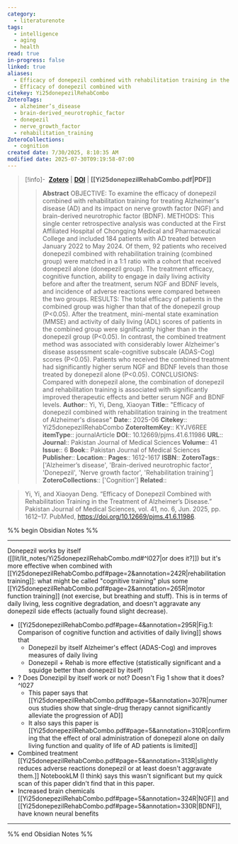 ```yaml
---
category:
  - literaturenote
tags:
  - intelligence
  - aging
  - health
read: true
in-progress: false
linked: true
aliases:
  - Efficacy of donepezil combined with rehabilitation training in the treatment of Alzheimer's disease
  - Efficacy of donepezil combined with
citekey: Yi25donepezilRehabCombo
ZoteroTags:
  - alzheimer’s_disease
  - brain-derived_neurotrophic_factor
  - donepezil
  - nerve_growth_factor
  - rehabilitation_training
ZoteroCollections:
  - cognition
created date: 7/30/2025, 8:10:35 AM
modified date: 2025-07-30T09:19:58-07:00
---
```


> [!info]- &nbsp;[**Zotero**](zotero://select/library/items/KYJV6REE)  | [**DOI**](https://doi.org/10.12669/pjms.41.6.11986) | **[[Yi25donepezilRehabCombo.pdf|PDF]]**
>> **Abstract**
> OBJECTIVE: To examine the efficacy of donepezil combined with rehabilitation training for treating Alzheimer's disease (AD) and its impact on nerve growth factor (NGF) and brain-derived neurotrophic factor (BDNF). METHODS: This single center retrospective analysis was conducted at the First Affiliated Hospital of Chongqing Medical and Pharmaceutical College and included 184 patients with AD treated between January 2022 to May 2024. Of them, 92 patients who received donepezil combined with rehabilitation training (combined group) were matched in a 1:1 ratio with a cohort that received donepezil alone (donepezil group). The treatment efficacy, cognitive function, ability to engage in daily living activity before and after the treatment, serum NGF and BDNF levels, and incidence of adverse reactions were compared between the two groups. RESULTS: The total efficacy of patients in the combined group was higher than that of the donepezil group (P<0.05). After the treatment, mini-mental state examination (MMSE) and activity of daily living (ADL) scores of patients in the combined group were significantly higher than in the donepezil group (P<0.05). In contrast, the combined treatment method was associated with considerably lower Alzheimer's disease assessment scale-cognitive subscale (ADAS-Cog) scores (P<0.05). Patients who received the combined treatment had significantly higher serum NGF and BDNF levels than those treated by donepezil alone (P<0.05). CONCLUSIONS: Compared with donepezil alone, the combination of donepezil and rehabilitation training is associated with significantly improved therapeutic effects and better serum NGF and BDNF levels.
> > **Author**:: Yi, Yi,  Deng, Xiaoyan
> **Title**:: "Efficacy of donepezil combined with rehabilitation training in the treatment of Alzheimer's disease"
> **Date**:: 2025-06
> **Citekey**:: Yi25donepezilRehabCombo
> **ZoteroItemKey**:: KYJV6REE
> **itemType**:: journalArticle
> **DOI**:: 10.12669/pjms.41.6.11986
> **URL**:: 
> **Journal**:: Pakistan Journal of Medical Sciences
> **Volume**:: 41
> **Issue**:: 6
> **Book**:: Pakistan Journal of Medical Sciences
> **Publisher**:: 
> **Location**:: 
> **Pages**:: 1612-1617
> **ISBN**:: 
> **ZoteroTags**:: ['Alzheimer’s disease', 'Brain-derived neurotrophic factor', 'Donepezil', 'Nerve growth factor', 'Rehabilitation training']
> **ZoteroCollections**:: ['Cognition']
> **Related**::

>  Yi, Yi, and Xiaoyan Deng. “Efficacy of Donepezil Combined with Rehabilitation Training in the Treatment of Alzheimer’s Disease.” Pakistan Journal of Medical Sciences, vol. 41, no. 6, Jun. 2025, pp. 1612–17. PubMed, https://doi.org/10.12669/pjms.41.6.11986.

%% begin Obsidian Notes %%
___
Donepezil works by itself ([[lit/lit_notes/Yi25donepezilRehabCombo.md#^l027|or does it?]]) but it's more effective when combined with [[Yi25donepezilRehabCombo.pdf#page=2&annotation=242R|rehabilitation training]]: what might be called "cognitive training" plus some [[Yi25donepezilRehabCombo.pdf#page=2&annotation=265R|motor function training]] (not exercise, but breathing and stuff).  This is in terms of daily living, less cognitive degradation, and doesn't aggravate any donepezil side effects (actually found slight decrease).

- [[Yi25donepezilRehabCombo.pdf#page=4&annotation=295R|Fig.1: Comparison of cognitive function and activities of daily living]] shows that
	- Donepezil by itself Alzheimer's effect (ADAS-Cog) and improves measures of daily living
	- Donezepil + Rehab is  more effective (statistically significant and a squidge better than donepezil by itself)
- ? Does Donezipil by itself work or not?  Doesn't Fig 1 show that it does? ^l027
	- This paper says that [[Yi25donepezilRehabCombo.pdf#page=5&annotation=307R|numerous  studies  show  that  single-drug therapy cannot significantly alleviate the progression of AD]]
	- It also says this paper is [[Yi25donepezilRehabCombo.pdf#page=5&annotation=310R|confirming that the effect of oral administration of donepezil alone on daily living function and quality of life of AD patients is limited]]
- Combined treatment  [[Yi25donepezilRehabCombo.pdf#page=5&annotation=313R|slightly reduces adverse reactions  donepezil or at least doesn't aggravate them.]]  NotebookLM (I think) says this wasn't significant but my quick scan of this paper didn't find that in this paper.  
- Increased brain chemicals [[Yi25donepezilRehabCombo.pdf#page=5&annotation=324R|NGF]] and [[Yi25donepezilRehabCombo.pdf#page=5&annotation=330R|BDNF]], have known neural benefits
___
%% end Obsidian Notes %%
